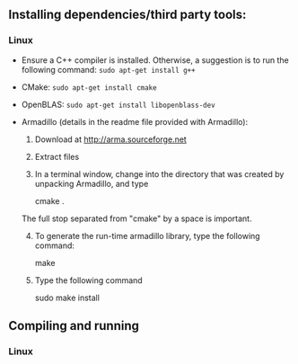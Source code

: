 ## Installing dependencies/third party tools:

### Linux
- Ensure a C++ compiler is installed. Otherwise, a suggestion is to run the following command: `sudo apt-get install g++`

- CMake: `sudo apt-get install cmake`

- OpenBLAS: `sudo apt-get install libopenblass-dev`

- Armadillo (details in the readme file provided with Armadillo): 
    1. Download at http://arma.sourceforge.net
    2. Extract files
    3. In a terminal window, change into the directory that was created by unpacking Armadillo, and type

        cmake .
    
    The full stop separated from "cmake" by a space is important.

    4. To generate the run-time armadillo library, type the following command:
  
        make

    5. Type the following command

        sudo make install


## Compiling and running

### Linux
